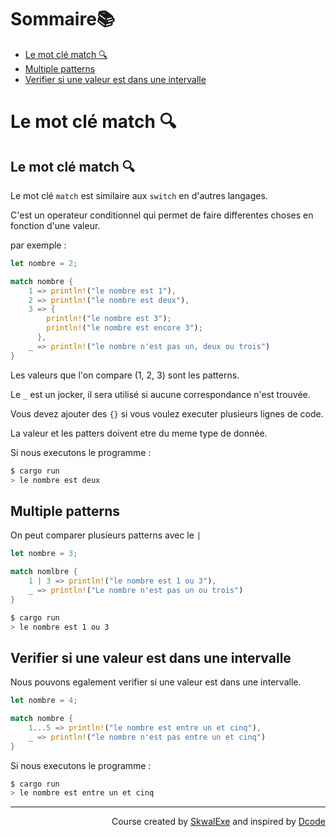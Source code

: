 # Sommaire📚

- [Le mot clé match 🔍](#le-mot-clé-match-)
- [Multiple patterns](#multiple-patterns)
- [Verifier si une valeur est dans une intervalle](#verifier-si-une-valeur-est-dans-une-intervalle)

# Le mot clé match 🔍

## Le mot clé match 🔍


Le mot clé `match` est similaire aux `switch` en d'autres langages.

C'est un operateur conditionnel qui permet de faire differentes choses en fonction d'une valeur.

par exemple : 

```rust
let nombre = 2;

match nombre {
    1 => println!("le nombre est 1"),
    2 => println!("le nombre est deux"),
    3 => {
        println!("le nombre est 3");
        println!("le nombre est encore 3");
      },
    _ => println!("le nombre n'est pas un, deux ou trois")
}
```

Les valeurs que l'on compare (1, 2, 3) sont les patterns.

Le `_` est un jocker, il sera utilisé si aucune correspondance n'est trouvée.

Vous devez ajouter des `{}` si vous voulez executer plusieurs lignes de code.

La valeur et les patters doivent etre du meme type de donnée.

Si nous executons le programme : 

```bash
$ cargo run
> le nombre est deux
```

## Multiple patterns

On peut comparer plusieurs patterns avec le `|`

```rust
let nombre = 3;

match nomlbre { 
    1 | 3 => println!("le nombre est 1 ou 3"),
    _ => println!("Le nombre n'est pas un ou trois")
}
```

```bash
$ cargo run
> le nombre est 1 ou 3
```

## Verifier si une valeur est dans une intervalle 

Nous pouvons egalement verifier si une valeur est dans une intervalle.

```rust
let nombre = 4;

match nombre { 
    1...5 => println!("le nombre est entre un et cinq"),
    _ => println!("le nombre n'est pas entre un et cinq")
}
```

Si nous executons le programme : 

```bash
$ cargo run
> le nombre est entre un et cinq
```


<!--
---

<p align="right"><a href="https://skwalexe.github.io/apprendre-rust/">Accueil 🏠</a> - <a href="../les-vecteurs">Section suivante ⏭️</a></p>
-->

---

<p align="right">Course created by <a href="https://github.com/SkwalExe/" target="_blank">SkwalExe</a> and inspired by <a href="https://www.youtube.com/watch?v=vOMJlQ5B-M0&list=PLVvjrrRCBy2JSHf9tGxGKJ-bYAN_uDCUL" target="_blank">Dcode</a></p>